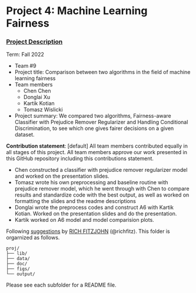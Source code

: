 # Project 4: Machine Learning Fairness

### [Project Description](doc/project4_desc.md)

Term: Fall 2022

+ Team #9
+ Project title: Comparison between two algorithms in the field of machine learning fairness
+ Team members
	+ Chen Chen
	+ Donglai Xu
	+ Kartik Kotian
	+ Tomasz Wislicki
+ Project summary: We compared two algorithms, Fairness-aware Classifier with Prejudice Remover Regularizer and Handling Conditional Discrimination, to see which one gives fairer decisions on a given dataset.
	
**Contribution statement**: [default] All team members contributed equally in all stages of this project. All team members approve our work presented in this GitHub repository including this contributions statement. 
+ Chen constructed a classifier with prejudice remover regularizer model and worked on the presentation slides.
+ Tomasz wrote his own preprocessing and baseline routine with prejudice remover model, which he went through with Chen to compare results and standardize code with the best output, as well as worked on formatting the slides and the readme descriptions 
+ Donglai wrote the preprocess codes and construct A6 with Kartik Kotian. Worked on the presentation slides and do the presentation.
+ Kartik worked on A6 model and model comparision plots.

Following [suggestions](http://nicercode.github.io/blog/2013-04-05-projects/) by [RICH FITZJOHN](http://nicercode.github.io/about/#Team) (@richfitz). This folder is orgarnized as follows.

```
proj/
├── lib/
├── data/
├── doc/
├── figs/
└── output/
```

Please see each subfolder for a README file.
